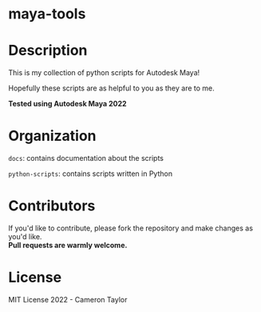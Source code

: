 # maya-tools 
<!-- GT Tools README.md file -->
<p></p>
<h1> Description </h1>
This is my collection of python scripts for Autodesk Maya!

<p>Hopefully these scripts are as helpful to you as they are to me.</p>

<p><b>Tested using Autodesk Maya 2022</b></p>


<h1> Organization </h1>
<p><code>docs</code>: contains documentation about the scripts</p>
<p><code>python-scripts</code>: contains scripts written in Python</p>

<h1> Contributors </h1>
If you'd like to contribute, please fork the repository and make changes as you'd like. <br><b>Pull requests are warmly welcome.</b>
<p></p>
<h1> License </h1>
<p>MIT License 2022 - Cameron Taylor</p>
